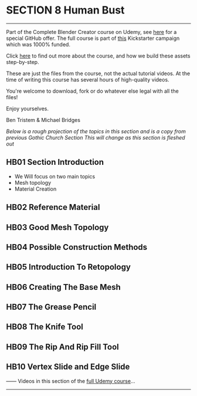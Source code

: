 # SECTION 8 Human Bust

****

Part of the Complete Blender Creator course on Udemy, see [here](https://www.udemy.com/blendertutorial/?couponCode=GitHubDiscount) for a special GitHub offer. The full course is part of [this](https://www.kickstarter.com/projects/bentristem/how-to-create-3d-assets-using-blender-online-cours) Kickstarter campaign which was 1000% funded.

Click [here](https://www.udemy.com/blendertutorial/?couponCode=GitHubDiscount) to find out more about the course, and how we build these assets step-by-step.

These are just the files from the course, not the actual tutorial videos. At the time of writing this course has several hours of high-quality videos.

You're welcome to download, fork or do whatever else legal with all the files!

Enjoy yourselves.

Ben Tristem & Michael Bridges

*Below is a rough projection of the topics in this section and is a copy from previous Gothic Church Section*
*This will change as this section is fleshed out*

## HB01 Section Introduction

* We Will focus on two main topics
* Mesh topology 
* Material Creation 

## HB02 Reference Material

## HB03 Good Mesh Topology

## HB04 Possible Construction Methods 

## HB05 Introduction To Retopology

## HB06 Creating The Base Mesh

## HB07 The Grease Pencil

## HB08 The Knife Tool

## HB09 The Rip And Rip Fill Tool

## HB10 Vertex Slide and Edge Slide
——
Videos in this section of the [full Udemy course](https://www.udemy.com/blendertutorial/?couponCode=GitHubDiscount)...

---
